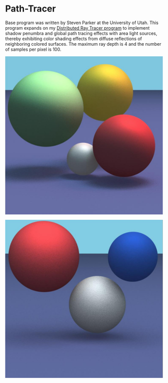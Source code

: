 # Path-Tracer
Base program was written by Steven Parker at the University of Utah. This program expands on my [Distributed Ray Tracer program](https://github.com/kwandrus/Distributed-Ray-Tracer) to implement shadow penumbra and global path tracing effects with area light sources, thereby exhibiting color shading effects from diffuse reflections of neighboring colored surfaces. The maximum ray depth is 4 and the number of samples per pixel is 100.  

![final image 1](./final%20images/final1.PNG)

![final image 2](./final%20images/final2.PNG)
